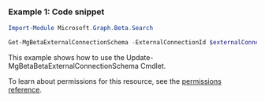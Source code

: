 ### Example 1: Code snippet

```powershellImport-Module Microsoft.Graph.Beta.Search

Get-MgBetaExternalConnectionSchema -ExternalConnectionId $externalConnectionId
```
This example shows how to use the Update-MgBetaBetaExternalConnectionSchema Cmdlet.
To learn about permissions for this resource, see the [permissions reference](/graph/permissions-reference).


